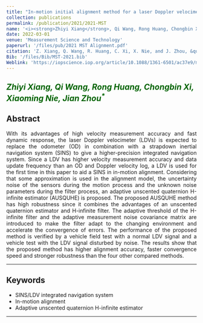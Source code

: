 ```yaml
---
title: "In-motion initial alignment method for a laser Doppler velocimeter-aided strapdown inertial navigation system based on an adaptive unscented quaternion H-infinite filter"
collection: publications
permalink: /publication/2021/2021-MST
name: '<i><strong>Zhiyi Xiang</strong>, Qi Wang, Rong Huang, Chongbin Xi, Xiaoming Nie, Jian Zhou<sup>*</sup></i>'
date: 2022-03-01
venue: 'Measurement Science and Technology'
paperurl: '/files/pub/2021 MST Alignment.pdf'
citation: 'Z. Xiang, Q. Wang, R. Huang, C. Xi, X. Nie, and J. Zhou, &quot;In-motion initial alignment method for a laser Doppler velocimeter-aided strapdown inertial navigation system based on an adaptive unscented quaternion H-infinite filter,&quot; <i>Meas. Sci. Technol</i>, vol. 33, no. 3, p. 035001, Mar. 2022.'
Bib: '/files/Bib/MST-2021.bib'
Weblink: 'https://iopscience.iop.org/article/10.1088/1361-6501/ac37e9/meta'
---
```


<font color="#006400"><i><strong>Zhiyi Xiang</strong>, Qi Wang, Rong Huang, Chongbin Xi, Xiaoming Nie, Jian Zhou<sup>*</sup></i></font>
------

**Abstract**
------
<p style="text-align:justify; text-justify:inter-ideograph;">
With its advantages of high velocity measurement accuracy and fast dynamic response, the laser Doppler velocimeter (LDVs) is expected to replace the odometer (OD) in combination with a strapdown inertial navigation system (SINS) to give a higher-precision integrated navigation system. Since a LDV has higher velocity measurement accuracy and data update frequency than an OD and Doppler velocity log, a LDV is used for the first time in this paper to aid a SINS in in-motion alignment. Considering that some approximation is used in the alignment model, the uncertainty noise of the sensors during the motion process and the unknown noise parameters during the filter process, an adaptive unscented quaternion H-infinite estimator (AUSQUHE) is proposed. The proposed AUSQUHE method has high robustness since it combines the advantages of an unscented quaternion estimator and H-infinite filter. The adaptive threshold of the H-infinite filter and the adaptive measurement noise covariance matrix are introduced to make the filter adapt to the changing environment and accelerate the convergence of errors. The performance of the proposed method is verified by a vehicle field test with a normal LDV signal and a vehicle test with the LDV signal disturbed by noise. The results show that the proposed method has higher alignment accuracy, faster convergence speed and stronger robustness than the four other compared methods.
</p>

------

**Keywords**
------
- SINS/LDV integrated navigation system
- In-motion alignment
- Adaptive unscented quaternion H-infinite estimator

------
